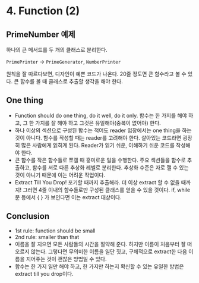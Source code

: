 # 4. Function (2)

## PrimeNumber 예제

하나의 큰 메서드를 두 개의 클래스로 분리한다. 

`PrimePrinter` -> `PrimeGenerator`, `NumberPrinter`

원칙을 잘 따르다보면, 디자인이 예쁜 코드가 나온다. 20줄 정도면 큰 함수라고 볼 수 있다. 큰 함수를 볼 때 클래스로 추출할 생각을 해야 한다.



## One thing

* Function should do one thing, do it well, do it only. 함수는 한 가지를 해야 하고, 그 한 가지를 잘 해야 하고 그것은 유일해야(중복이 없어야) 한다.
* 하나 이상의 섹션으로 구성된 함수는 적어도 reader 입장에서는 one thing을 하는 것이 아니다. 함수를 작성할 때는 reader를 고려해야 한다. 살아있는 코드라면 굉장히 많은 사람에게 읽히게 된다. Reader가 읽기 쉬운, 이해하기 쉬운 코드를 작성해야 한다.
* 큰 함수를 작은 함수들로 쪼갤 때 흥미로운 일을 수행한다. 주요 섹션들을 함수로 추출하고, 함수를 서로 다른 추상화 레벨로 분리한다. 추상화 수준은 자로 잴 수 있는 것이 아니기 때문에 이는 어려운 작업이다.
* Extract Till You Drop! 포기할 때까지 추출해라. 더 이상 extract 할 수 없을 때까지! 그러면 4줄 이내의 함수들로만 구성된 클래스를 얻을 수 있을 것이다. if, while 문 등에서 { } 가 보인다면 이는 extract 대상이다. 



## Conclusion

* 1st rule: function should be small
* 2nd rule: smaller than that
* 이름을 잘 지으면 모든 사람들의 시간을 절약해 준다. 하지만 이름이 처음부터 잘 떠오르지 않는다. 그렇다면 무의미한 이름을 일단 짓고, 구체적으로 extract한 다음 이름을 지어주는 것이 괜찮은 방법일 수 있다.
* 함수는 한 가지 일만 해야 하고, 한 가지만 하는지 확신할 수 있는 유일한 방법은 extract till you drop이다.

